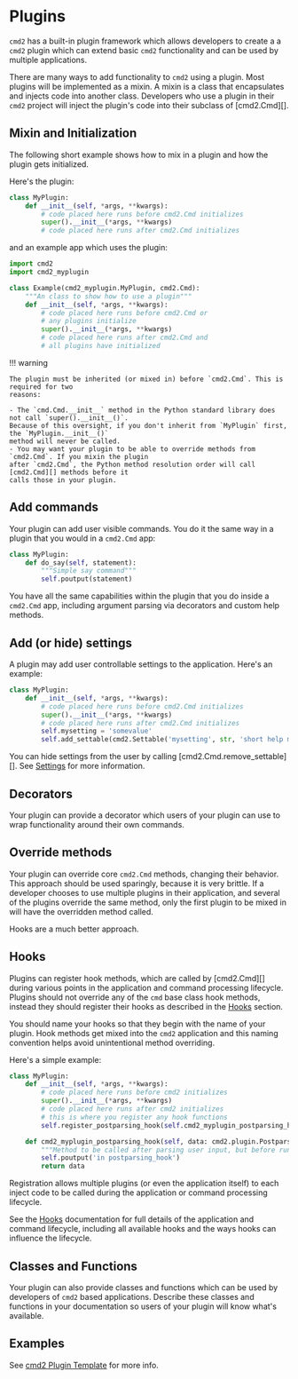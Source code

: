 # Plugins

`cmd2` has a built-in plugin framework which allows developers to create a a `cmd2` plugin which can
extend basic `cmd2` functionality and can be used by multiple applications.

There are many ways to add functionality to `cmd2` using a plugin. Most plugins will be implemented
as a mixin. A mixin is a class that encapsulates and injects code into another class. Developers who
use a plugin in their `cmd2` project will inject the plugin's code into their subclass of
[cmd2.Cmd][].

## Mixin and Initialization

The following short example shows how to mix in a plugin and how the plugin gets initialized.

Here's the plugin:

```py
class MyPlugin:
    def __init__(self, *args, **kwargs):
        # code placed here runs before cmd2.Cmd initializes
        super().__init__(*args, **kwargs)
        # code placed here runs after cmd2.Cmd initializes
```

and an example app which uses the plugin:

```py
import cmd2
import cmd2_myplugin

class Example(cmd2_myplugin.MyPlugin, cmd2.Cmd):
    """An class to show how to use a plugin"""
    def __init__(self, *args, **kwargs):
        # code placed here runs before cmd2.Cmd or
        # any plugins initialize
        super().__init__(*args, **kwargs)
        # code placed here runs after cmd2.Cmd and
        # all plugins have initialized
```

!!! warning

    The plugin must be inherited (or mixed in) before `cmd2.Cmd`. This is required for two
    reasons:

    - The `cmd.Cmd.__init__` method in the Python standard library does not call `super().__init__()`.
    Because of this oversight, if you don't inherit from `MyPlugin` first, the `MyPlugin.__init__()`
    method will never be called.
    - You may want your plugin to be able to override methods from `cmd2.Cmd`. If you mixin the plugin
    after `cmd2.Cmd`, the Python method resolution order will call [cmd2.Cmd][] methods before it
    calls those in your plugin.

## Add commands

Your plugin can add user visible commands. You do it the same way in a plugin that you would in a
`cmd2.Cmd` app:

```py
class MyPlugin:
    def do_say(self, statement):
        """Simple say command"""
        self.poutput(statement)
```

You have all the same capabilities within the plugin that you do inside a `cmd2.Cmd` app, including
argument parsing via decorators and custom help methods.

## Add (or hide) settings

A plugin may add user controllable settings to the application. Here's an example:

```py
class MyPlugin:
    def __init__(self, *args, **kwargs):
        # code placed here runs before cmd2.Cmd initializes
        super().__init__(*args, **kwargs)
        # code placed here runs after cmd2.Cmd initializes
        self.mysetting = 'somevalue'
        self.add_settable(cmd2.Settable('mysetting', str, 'short help message for mysetting', self))
```

You can hide settings from the user by calling [cmd2.Cmd.remove_settable][]. See
[Settings](./settings.md) for more information.

## Decorators

Your plugin can provide a decorator which users of your plugin can use to wrap functionality around
their own commands.

## Override methods

Your plugin can override core `cmd2.Cmd` methods, changing their behavior. This approach should be
used sparingly, because it is very brittle. If a developer chooses to use multiple plugins in their
application, and several of the plugins override the same method, only the first plugin to be mixed
in will have the overridden method called.

Hooks are a much better approach.

## Hooks

Plugins can register hook methods, which are called by [cmd2.Cmd][] during various points in the
application and command processing lifecycle. Plugins should not override any of the `cmd` base
class hook methods, instead they should register their hooks as described in the [Hooks](./hooks.md)
section.

You should name your hooks so that they begin with the name of your plugin. Hook methods get mixed
into the `cmd2` application and this naming convention helps avoid unintentional method overriding.

Here's a simple example:

```py
class MyPlugin:
    def __init__(self, *args, **kwargs):
        # code placed here runs before cmd2 initializes
        super().__init__(*args, **kwargs)
        # code placed here runs after cmd2 initializes
        # this is where you register any hook functions
        self.register_postparsing_hook(self.cmd2_myplugin_postparsing_hook)

    def cmd2_myplugin_postparsing_hook(self, data: cmd2.plugin.PostparsingData) -> cmd2.plugin.PostparsingData:
        """Method to be called after parsing user input, but before running the command"""
        self.poutput('in postparsing_hook')
        return data
```

Registration allows multiple plugins (or even the application itself) to each inject code to be
called during the application or command processing lifecycle.

See the [Hooks](./hooks.md) documentation for full details of the application and command lifecycle,
including all available hooks and the ways hooks can influence the lifecycle.

## Classes and Functions

Your plugin can also provide classes and functions which can be used by developers of `cmd2` based
applications. Describe these classes and functions in your documentation so users of your plugin
will know what's available.

## Examples

See [cmd2 Plugin Template](https://github.com/python-cmd2/cmd2/tree/main/plugins/template) for more
info.
